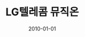 ---
caption: #what displays in the portfolio grid:
  title: "LG텔레콤 뮤직온"
  subtitle: "LG텔레콤 스트리밍 음악 서비스"
  thumbnail: assets/img/portfolio/musicon/thumb_musicon.png
  
#what displays when the item is clicked:
title: "LG텔레콤 뮤직온"
projecttitle: "프로젝트 설명"
project: "LG텔레콤의 스트리밍 음악 서비스 뮤직온 플레이어 개발<br>
PC와 피쳐폰의 미디어 파일과 개인정보를 편리하게 관리<br>
&nbsp;• MP3 다운로드<br>
&nbsp;• 일정 관리<br>
&nbsp;• SMS 관리<br>
&nbsp;• 전화번호부 관리<br>
&nbsp;• 사진앨범 관리"
roletitle: "주요역할"
role: "musicON Player 개발(90% 담당)<br>
&nbsp;• 메인 UI<br>
&nbsp;• Skin Manager 모듈<br>
&nbsp;• CDDB(Compact Disk Data Base) 연동 모듈<br>
&nbsp;• ActiveX Pipe 통신 모듈<br>
&nbsp;• 음악/동영상 플레이어 모듈<br>
&nbsp;• ID3 Tag 관리 모듈<br>
&nbsp;• EmbedWeb 모듈<br>
&nbsp;• List 모듈<br>
&nbsp;• Windows Message Manager 모듈<br>
&nbsp;• Local DB 관리 모듈<br>
&nbsp;• Frame 관리 모듈<br>
&nbsp;• 보안 모듈 Wrapper등<br><br>
PhotoEditor 개발(100% 담당)<br>
&nbsp;• 사진을 편집 및 액자<br>
&nbsp;• 클립아트<br>
&nbsp;• 말풍선 레이어 기능 구현<br>
&nbsp;• 포토샵과 같은 다중 레이어 기능 구현<br>
&nbsp;• 통합 프레임 워크 연동으로 단말 전송 기능 구현"
datetitle: "참여기간"
startdate: 2007/06
enddate: 2010/01
skilltitle: "개발언어 및 주요기술"
skills:
  - title: "Delphi"
  - title: "DCCD"
  - title: "UAC"
  - title: "ActiveX"
linktitle: "링크"
link: "http://www.musicon.co.kr/"
imagetitle: "참고화면"
images:
 - src: assets/img/portfolio/musicon/musicon_01.png
 - alt: 
 - src: assets/img/portfolio/musicon/musicon_02.png
 - alt: 
date: 2010-01-01
---